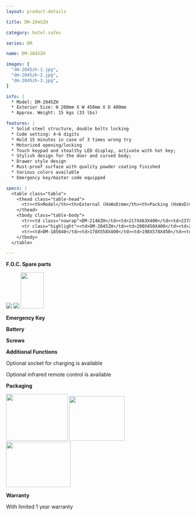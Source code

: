 ```yaml
---
layout: product-details

title: DM-2045ZH

category: hotel-safes

series: DM

name: DM-2045ZH

images: [
  "dm-2045zh-1.jpg",
  "dm-2045zh-2.jpg",
  "dm-2045zh-3.jpg",
]

info: |
  * Model: DM-2045ZH
  * Exterior Size: H 200mm X W 450mm X D 400mm
  * Approx. Weight: 15 kgs (33 lbs)

features: |
  * Solid steel structure, double bolts locking
  * Code setting: 4-6 digits
  * Hold 15 minutes in case of 3 times wrong try
  * Motorized opening/locking
  * Touch keypad and stealthy LED display, activate with hot key;
  * Stylish design for the door and curved body;
  * Drawer style design
  * Rust-proof surface with quality powder coating finished
  * Various colors available
  * Emergency key/master code equipped

specs: |
  <table class="table">
    <thead class="table-head">
      <tr><th>Model</th><th>External (HxWxD)mm</th><th>Packing (HxWxD)mm</th><th>Weight (kg)</th><th>Door (mm)</th><th>Body (mm)</th><th>20’FCL (pcs)</th></tr>
    </thead>
    <tbody class="table-body">
      <tr><td class="nowrap">DM-2146ZH</td><td>217X463X400</td><td>237X483X450</td><td>17</td><td>5</td><td>2</td><td>570</td></tr>
      <tr class="highlight"><td>DM-2045ZH</td><td>200X450X400</td><td>220X470X450</td><td>15</td><td>5</td><td>2</td><td>625</td></tr>
      <tr><td>DM-185640</td><td>178X558X400</td><td>198X578X450</td><td>21</td><td>1.2</td><td>1.2</td><td>570</td></tr>
    </tbody>
  </table>

---
```


**F.O.C. Spare parts**

<img src="{IMAGE_CDN}/dm-2045zh-4.jpg" />

<img src="{IMAGE_CDN}/dm-2045zh-5.jpg" />

<img alt="" src="{IMAGE_CDN}/dm-2045zh-6.jpg" style="width: 63px; height: 99px;" />

**Emergency Key**

**Battery**

**Screws**

**Additional Functions**

Optional socket for charging is available

Optional infrared remote control is available

**Packaging**

<img height="155" src="{IMAGE_CDN}/dm-2045zh-7.jpg" style="width: 169px; height: 128px" width="221" />

<img height="144" src="{IMAGE_CDN}/dm-2045zh-8.jpg" style="width: 152px; height: 122px" width="183" />

<img height="124" src="{IMAGE_CDN}/dm-2045zh-9.jpg" style="width: 177px; height: 124px" width="205" />

**Warranty**

With limited 1 year warranty
